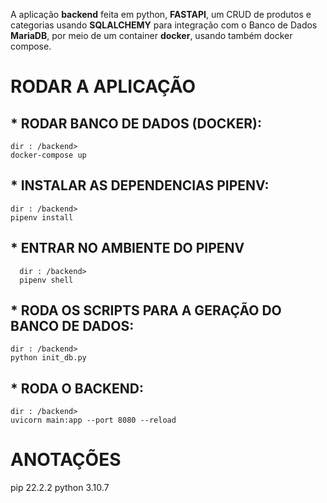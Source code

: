
  

  A aplicação **backend** feita em python, **FASTAPI**, um CRUD de produtos e categorias
  usando **SQLALCHEMY** para integração com o Banco de Dados **MariaDB**, por meio de um container **docker**,
  usando também docker compose.
  

# RODAR A APLICAÇÃO

## * RODAR BANCO DE DADOS (DOCKER):

    dir : /backend>
    docker-compose up

## * INSTALAR AS DEPENDENCIAS PIPENV:

    dir : /backend>
    pipenv install

## * ENTRAR NO AMBIENTE DO PIPENV

      dir : /backend>
      pipenv shell

  

## * RODA OS SCRIPTS PARA A GERAÇÃO DO BANCO DE DADOS:

    dir : /backend>
    python init_db.py

## * RODA O BACKEND:

    dir : /backend>
    uvicorn main:app --port 8080 --reload

# ANOTAÇÕES
pip 22.2.2
python 3.10.7

